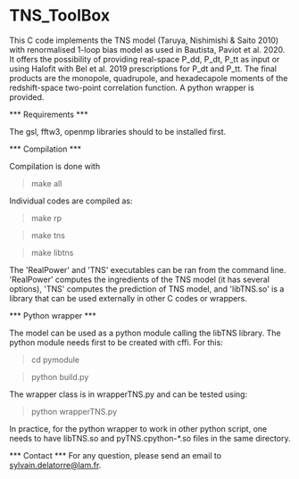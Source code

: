 # TNS_ToolBox

This C code implements the TNS model (Taruya, Nishimishi & Saito 2010) with
renormalised 1-loop bias model as used in Bautista, Paviot et al. 2020. It
offers the possibility of providing real-space P_dd, P_dt, P_tt as input or
using Halofit with Bel et al. 2019 prescriptions for P_dt and P_tt. The final
products are the monopole, quadrupole, and hexadecapole moments of the
redshift-space two-point correlation function. A python wrapper is provided.

*** Requirements ***

The gsl, fftw3, openmp libraries should to be installed first.

*** Compilation *** 

Compilation is done with
> make all

Individual codes are compiled as:
> make rp

> make tns

> make libtns

The 'RealPower' and 'TNS' executables can be ran from the command line.
'RealPower' computes the ingredients of the TNS model (it has several options),
'TNS' computes the prediction of TNS model, and 'libTNS.so' is a library that 
can be used externally in other C codes or wrappers.  

*** Python wrapper ***

The model can be used as a python module calling the libTNS library. The python module
needs first to be created with cffi. For this:
> cd pymodule

> python build.py

The wrapper class is in wrapperTNS.py and can be tested using:

> python wrapperTNS.py

In practice, for the python wrapper to work in other python script, one needs to have
libTNS.so and pyTNS.cpython-*.so files in the same directory.

*** Contact ***
For any question, please send an email to sylvain.delatorre@lam.fr.
